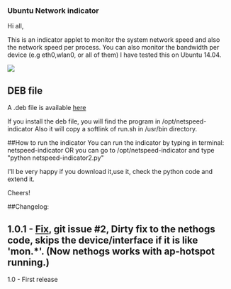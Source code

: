 ### Ubuntu Network indicator
Hi all,

This is an indicator applet to monitor the system network speed and also the network speed per process.
You can also monitor the bandwidth per device (e.g eth0,wlan0, or all of them)
I have tested this on Ubuntu 14.04.

![](http://www.imageupload.co.uk/images/2014/09/20/netspeed-indicator.png)

## DEB file
A .deb file is available [here](deploy/netspeed-indicator_1.0.1_amd64.deb)

If you install the deb file, you will find the program in /opt/netspeed-indicator
Also it will copy a softlink of run.sh in /usr/bin directory.

##How to run the indicator
You can run the indicator by typing in terminal: netspeed-indicator
OR you can go to /opt/netspeed-indicator and type "python netspeed-indicator2.py"


I'll be very happy if you download it,use it, check the python code and extend it.


Cheers!



##Changelog:

1.0.1 - [Fix](issues/2), git issue #2, Dirty fix to the nethogs code, skips the device/interface if it is like 'mon.*'. (Now nethogs works with ap-hotspot running.)
-------------------
1.0 - First release
